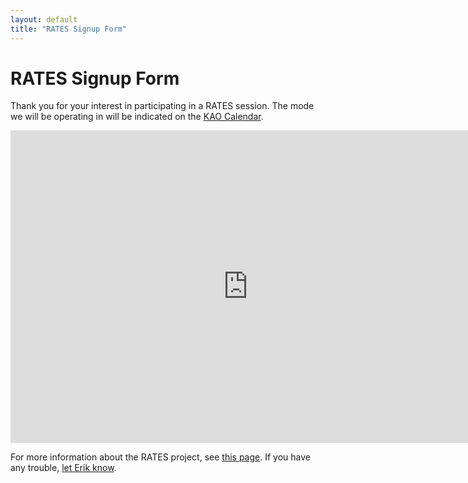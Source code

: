 ```yaml
---
layout: default
title: "RATES Signup Form"
---
```

# RATES Signup Form
Thank you for your interest in participating in a RATES session.
The mode we will be operating in will be indicated on the [KAO Calendar](/calendar/).

<iframe src="https://docs.google.com/forms/d/1-qRwbigRoij1EsV9EhDL46FfzqwrFABMmLcsAm_U_i4/viewform?embedded=true" width="760" height="500" frameborder="0" marginheight="0" marginwidth="0">Loading...</iframe>

For more information about the RATES project, see [this page](/rates/breakdown/).
If you have any trouble, [let Erik know](mailto:erik@kentstateatc.org).
